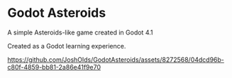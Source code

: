 # Godot Asteroids

A simple Asteroids-like game created in Godot 4.1

Created as a Godot learning experience.


https://github.com/JoshOlds/GodotAsteroids/assets/8272568/04dcd96b-c80f-4859-bb81-2a86e41f9e70

